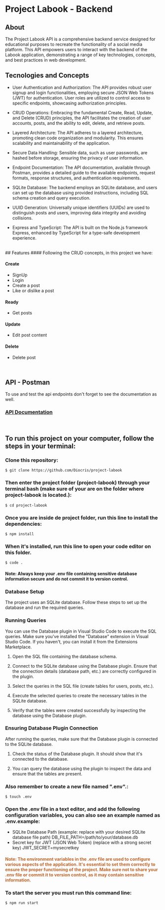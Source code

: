 # Project Labook - Backend

## About
The Project Labook API is a comprehensive backend service designed for educational purposes to recreate the functionality of a social media platform. This API empowers users to interact with the backend of the Labook application, demonstrating a range of key technologies, concepts, and best practices in web development.

## Tecnologies and Concepts

* User Authentication and Authorization: The API provides robust user signup and login functionalities, employing secure JSON Web Tokens (JWT) for authentication. User roles are utilized to control access to specific endpoints, showcasing authorization principles.

* CRUD Operations: Embracing the fundamental Create, Read, Update, and Delete (CRUD) principles, the API facilitates the creation of user accounts, posts, and the ability to edit, delete, and retrieve posts.

* Layered Architecture: The API adheres to a layered architecture, promoting clean code organization and modularity. This ensures scalability and maintainability of the application.

* Secure Data Handling: Sensible data, such as user passwords, are hashed before storage, ensuring the privacy of user information.

* Endpoint Documentation: The API documentation, available through Postman, provides a detailed guide to the available endpoints, request formats, response structures, and authentication requirements.

* SQLite Database: The backend employs an SQLite database, and users can set up the database using provided instructions, including SQL schema creation and query execution.

* UUID Generation: Universally unique identifiers (UUIDs) are used to distinguish posts and users, improving data integrity and avoiding collisions.

* Express and TypeScript: The API is built on the Node.js framework Express, enhanced by TypeScript for a type-safe development experience.
</br>
## Features
#### Following the CRUD concepts, in this project we have:
 
 #### Create
 * SignUp
 * Login
 * Create a post
 * Like or dislike a post
 
 #### Ready
 * Get posts
 
 #### Update
 * Edit post content
 
 #### Delete
 * Delete post
</br>

## API - Postman
To use and test the api endpoints don't forget to see the documentation as well.
</br>

### **[API Documentation]()**


</br>

## To run this project on your computer, follow the steps in your terminal:

### Clone this repository:
```
$ git clone https://github.com/Diocris/project-labook
```

### Then enter the project folder (project-labook) through your terminal bash (make sure of your are on the folder where project-labook is located.):
```
$ cd project-labook
```

### Once you are inside de project folder, run this line to install the dependencies:
```
$ npm install
```

### When it's installed, run this line to open your code editor on this folder.
```
$ code .
```
#### Note: Always keep your .env file containing sensitive database information secure and do not commit it to version control.


### Database Setup
The project uses an SQLite database. Follow these steps to set up the database and run the required queries.

### Running Queries
You can use the Database plugin in Visual Studio Code to execute the SQL queries. Make sure you've installed the "Database" extension in Visual Studio Code. If you haven't, you can install it from the Extensions Marketplace.

1. Open the SQL file containing the database schema.

2. Connect to the SQLite database using the Database plugin. Ensure that the connection details (database path, etc.) are correctly configured in the plugin.

3. Select the queries in the SQL file (create tables for users, posts, etc.).

4. Execute the selected queries to create the necessary tables in the SQLite database.

5. Verify that the tables were created successfully by inspecting the database using the Database plugin.

### Ensuring Database Plugin Connection
After running the queries, make sure that the Database plugin is connected to the SQLite database.

1. Check the status of the Database plugin. It should show that it's connected to the database.

2. You can query the database using the plugin to inspect the data and ensure that the tables are present.

### Also remember to create a new file named ".env".:
```
$ touch .env
```
### Open the .env file in a text editor, and add the following configuration variables, you can also see an example named as .env.example:

* SQLite Database Path (example: replace with your desired SQLite database file path)
DB_FILE_PATH=/path/to/your/database.db
* Secret key for JWT (JSON Web Token) (replace with a strong secret key)
JWT_SECRET=mysecretkey


#### <p style="color:#BE6429"> Note: The environment variables in the .env file are used to configure various aspects of the application. It's essential to set them correctly to ensure the proper functioning of the project. Make sure not to share your .env file or commit it to version control, as it may contain sensitive information.</p>

### To start the server you must run this command line:
```
$ npm run start
```


 




